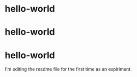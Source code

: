 # hello-world
# hello-world
# hello-world


I'm editing the readme file for the first time as an expiriment. 
